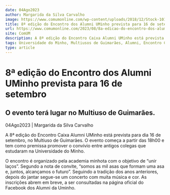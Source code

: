 ```yaml
---
date: 04Ago2023
author: Margarida da Silva Carvalho
image: https://www.comumonline.com/wp-content/uploads/2018/12/Stock-1019-1500x1000.jpg
title: 8ª edição do Encontro dos Alumni UMinho prevista para 16 de setembro
url: https://www.comumonline.com/2023/08/8a-edicao-do-encontro-dos-alumni-uminho-prevista-para-16-de-setembro/
site: ComUM
description: A 8ª edição do Encontro Caixa Alumni UMinho está prevista para dia 16 de setembro, no Multiuso de Guimarães. Pretende envolver antigos colegas da academia.
tags: Universidade do Minho, Multiusos de Guimarães, Alumni, Encontro Caixa Alumni UMinho 2023
type: article
---
```



# 8ª edição do Encontro dos Alumni UMinho prevista para 16 de setembro

## O evento terá lugar no Multiuso de Guimarães.

04Ago2023 | Margarida da Silva Carvalho

A 8ª edição do Encontro Caixa Alumni UMinho está prevista para dia 16 de setembro, no Multiuso de Guimarães. O evento começa a partir das 18h00 e tem como premissa promover o convívio entre antigos colegas que estudaram na Universidade do Minho.

O encontro é organizado pela academia minhota com o objetivo de “unir laços”. Segundo a nota de convite, “somos as mil asas que formam uma asa e, juntos, alcançamos o futuro”. Seguindo a tradição dos anos anteriores, depois do jantar segue-se um concerto com muita música e cor. As inscrições abrem em breve, a ser consultadas na página oficial do Facebook dos Alumni da Uminho.

